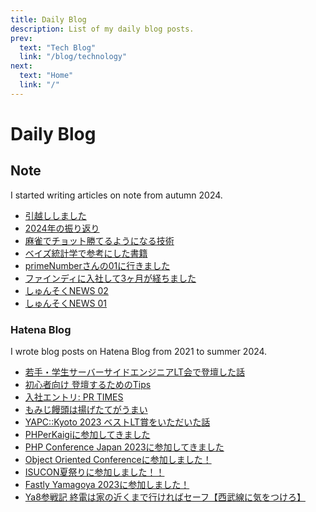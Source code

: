 ```yaml
---
title: Daily Blog
description: List of my daily blog posts.
prev:
  text: "Tech Blog"
  link: "/blog/technology"
next:
  text: "Home"
  link: "/"
---
```


# Daily Blog

## Note

I started writing articles on note from autumn 2024.

- [引越ししました](https://note.com/shunsock/n/n82cd49ff246a)
- [2024年の振り返り](https://note.com/shunsock/n/n4a4743185684)
- [麻雀でチョット勝てるようになる技術](https://note.com/shunsock/n/nbf0e19f4b45f)
- [ベイズ統計学で参考にした書籍](https://note.com/shunsock/n/n1be47770d0b1)
- [primeNumberさんの01に行きました](https://note.com/shunsock/n/n399d49fd3592)
- [ファインディに入社して3ヶ月が経ちました](https://note.com/shunsock/n/n946ba36f68ea)
- [しゅんそくNEWS 02](https://note.com/shunsock/n/nffe23698f6a3)
- [しゅんそくNEWS 01](https://note.com/shunsock/n/nfa8ef0cf5c17)

### Hatena Blog

I wrote blog posts on Hatena Blog from 2021 to summer 2024.

- [若手・学生サーバーサイドエンジニアLT会で登壇した話](https://shundeveloper.hatenablog.com/entry/20240120)
- [初心者向け 登壇するためのTips](https://shundeveloper.hatenablog.com/entry/2023_advent)
- [入社エントリ: PR TIMES](https://shundeveloper.hatenablog.com/entry/entry_prtimes)
- [もみじ饅頭は揚げたてがうまい](https://shundeveloper.hatenablog.com/entry/2024/02/13/010756)
- [YAPC::Kyoto 2023 ベストLT賞をいただいた話](https://shundeveloper.hatenablog.com/entry/2023/03/21/135437)
- [PHPerKaigiに参加してきました](https://shundeveloper.hatenablog.com/entry/phperkaigi_2023)
- [PHP Conference Japan 2023に参加してきました](https://shundeveloper.hatenablog.com/entry/2023/10/08/180751)
- [Object Oriented Conferenceに参加しました！](https://shundeveloper.hatenablog.com/entry/ooc_2024)
- [ISUCON夏祭りに参加しました！！](https://shundeveloper.hatenablog.com/entry/isucon_summer_fes_2023)
- [Fastly Yamagoya 2023に参加しました！](https://shundeveloper.hatenablog.com/entry/fastly_yamagoya2023)
- [Ya8参戦記 終電は家の近くまで行ければセーフ【西武線に気をつけろ】](https://shundeveloper.hatenablog.com/entry/)

